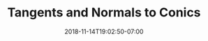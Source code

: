 ---
title: 'Tangents and Normals to Conics'
date: 2018-11-14T19:02:50-07:00
draft: false
weight: 6
extensions:
    - katex
---